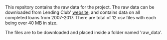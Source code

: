 This repsitory contains the raw data for the project. The raw data can be  downloaded from Lending Club' [website](https://www.lendingclub.com/info/download-data.action),
and contains data on all completed loans from 2007-2017. There are total of 12 csv files with each being over 40 MB in size.

The files are to be downloaded and placed inside a folder named 'raw_data'.
